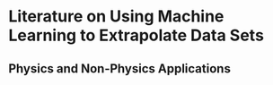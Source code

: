 # Literature on Using Machine Learning to Extrapolate Data Sets 
## Physics and Non-Physics Applications
